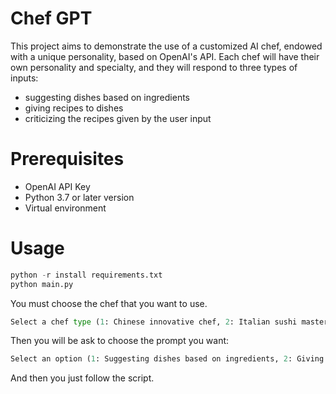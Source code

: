 # Chef GPT

This project aims to demonstrate the use of a customized AI chef, endowed with a unique personality, based on OpenAI's API. 
Each chef will have their own personality and specialty, and they will respond to three types of inputs:
  - suggesting dishes based on ingredients
  - giving recipes to dishes
  - criticizing the recipes given by the user input

# Prerequisites

  - OpenAI API Key
  - Python 3.7 or later version
  - Virtual environment

# Usage
```python
python -r install requirements.txt
python main.py
```
You must choose the chef that you want to use.
```python
Select a chef type (1: Chinese innovative chef, 2: Italian sushi master, 0: Exit):
```
Then you will be ask to choose the prompt you want: 

```python
Select an option (1: Suggesting dishes based on ingredients, 2: Giving recipes to dishes, 3: Critiquing the recipes given by the user, 4: Change chef, 0: Exit):
```

And then you just follow the script.
